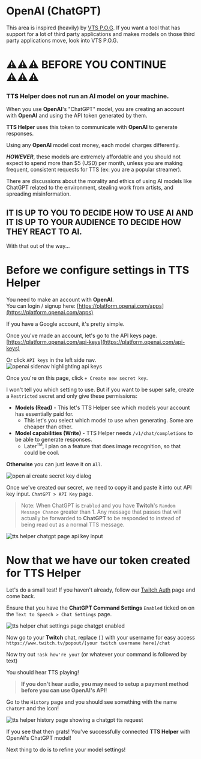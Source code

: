# OpenAI (ChatGPT)

This area is inspired (heavily) by [VTS P.O.G](https://eruben.itch.io/vts-pog). If you want a tool that has support for a lot of third party applications and makes models on those third party applications move, look into VTS P.O.G.

# ⚠️⚠️⚠️ BEFORE YOU CONTINUE ⚠️⚠️⚠️
### **TTS Helper** does not run an AI model on your machine.    
When you use **OpenAI**'s "ChatGPT" model, you are creating an account with **OpenAI** and using the API token generated by them.   

**TTS Helper** uses this token to communicate with **OpenAI** to generate responses.

Using any **OpenAI** model cost money, each model charges differently. 

**_HOWEVER_**, these models are extremely affordable and you should not expect to spend more than $5 (USD) per month, unless you are making frequent, consistent requests for TTS (ex: you are a popular streamer).

There are discussions about the morality and ethics of using AI models like ChatGPT related to the environment, stealing work from artists, and spreading misinformation.
<h2>IT IS UP TO YOU TO DECIDE HOW TO USE AI AND IT IS UP TO YOUR AUDIENCE TO DECIDE HOW THEY REACT TO AI.</h2>

With that out of the way...

# Before we configure settings in TTS Helper

You need to make an account with **OpenAI**.    
You can login / signup here: [https://platform.openai.com/apps](https://platform.openai.com/apps) 

If you have a Google account, it's pretty simple.

Once you've made an account, let's go to the API keys page. [https://platform.openai.com/api-keys](https://platform.openai.com/api-keys)    

Or click `API keys` in the left side nav.   
![openai sidenav highlighting api keys](./api-keys-nav.png)

Once you're on this page, click `+ Create new secret key`.

I won't tell you which setting to use. But if you want to be super safe, create a `Restricted` secret and only give these permissions:
- **Models (Read)** - This let's TTS Helper see which models your account has essentially paid for.
  - This let's you select which model to use when generating. Some are cheaper than other.
- **Model capabilities (Write)** - TTS Helper needs `/v1/chat/completions` to be able to generate responses.
  - Later<sup><small>TM</small></sup>, I plan on a feature that does image recognition, so that could be cool.

**Otherwise** you can just leave it on `All`.

![open ai create secret key dialog](./create-secret.png)

Once we've created our secret, we need to copy it and paste it into out API key input. `ChatGPT > API Key` page.

> Note: When ChatGPT is `Enabled` and you have **Twitch**'s `Random Message Chance` greater than 1. Any message that passes that will actually be forwarded to **ChatGPT** to be responded to instead of being read out as a normal TTS message.

![tts helper chatgpt page api key input](./api-key-input.png)

# Now that we have our token created for TTS Helper

Let's do a small test! If you haven't already, follow our [Twitch Auth](../initial-setup/twitch-auth.md) page and come back.

Ensure that you have the **ChatGPT Command Settings** `Enabled` ticked on on the `Text to Speech > Chat Settings` page.

![tts helper chat settings page chatgpt enabled](./chatgpt-chat-enabled.png)

Now go to your **Twitch** chat, replace `[]` with your username for easy access `https://www.twitch.tv/popout/[your twitch username here]/chat` 

Now try out `!ask how're you?` (or whatever your command is followed by text)

You should hear TTS playing!

> **If you don't hear audio, you may need to setup a payment method before you can use OpenAI's API!**

Go to the `History` page and you should see something with the name `ChatGPT` and the icon!

![tts helper history page showing a chatgpt tts request](./chatgpt-response.png)

If you see that then grats! You've successfully connected **TTS Helper** with OpenAI's ChatGPT model!   

Next thing to do is to refine your model settings!